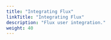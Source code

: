 ```yaml
---
title: "Integrating Flux"
linkTitle: "Integrating Flux"
description: "Flux user integration."
weight: 40
---
```


